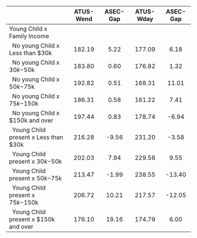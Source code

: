 
|                      |    ATUS-Wend |     ASEC-Gap |    ATUS-Wday |     ASEC-Gap |
| -------------------- | :----------: | :----------: | :----------: | :----------: |
| Young Child x Family Income |              |              |              |              |
| &nbsp;&nbsp;No young Child x Less than $30k |       182.19 |         5.22 |       177.09 |         6.18 |
| &nbsp;&nbsp;No young Child x $30k-$50k |       183.80 |         0.60 |       176.82 |         1.32 |
| &nbsp;&nbsp;No young Child x $50k-$75k |       192.82 |         0.51 |       168.31 |        11.01 |
| &nbsp;&nbsp;No young Child x $75k-$150k |       186.31 |         0.58 |       161.22 |         7.41 |
| &nbsp;&nbsp;No young Child x $150k and over |       197.44 |         0.83 |       178.74 |        -6.94 |
| &nbsp;&nbsp;Young Child present x Less than $30k |       216.28 |        -9.56 |       231.20 |        -3.58 |
| &nbsp;&nbsp;Young Child present x $30k-$50k |       202.03 |         7.94 |       229.58 |         9.55 |
| &nbsp;&nbsp;Young Child present x $50k-$75k |       213.47 |        -1.99 |       238.55 |       -13.40 |
| &nbsp;&nbsp;Young Child present x $75k-$150k |       206.72 |        10.21 |       217.57 |       -12.05 |
| &nbsp;&nbsp;Young Child present x $150k and over |       176.10 |        19.16 |       174.79 |         6.00 |


